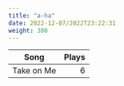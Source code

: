 ```yaml
---
title: "a-ha"
date: 2022-12-07/2022T23:22:31
weight: 308
---
```




 Song | Plays 
----- | -----:
Take on Me | 6
